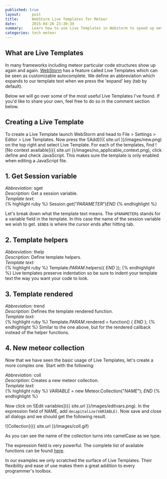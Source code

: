 ```yaml
---
published: true
layout:     post
title:      WebStorm Live Templates for Meteor
date:       2015-04-26 23:30:39
summary:    Learn how to use Live Templates in Webstorm to speed up meteor development.
categories: tech meteor
---
```

## What are Live Templates
 
In many frameworks including meteor particular code structures show up again and again. [WebStorm](https://www.jetbrains.com/webstorm/) has a feature called Live Templates which can be seen as customizable autocomplete. We define an abbreviation which expands to our template text when we press the 'expand' key (tab by default).
 
Below we will go over some of the most useful Live Templates I've found. If you'd like to share your own, feel free to do so in the comment section below.
 
## Creating a Live Template
To create a Live Template launch WebStorm and head to File > Settings > Editor > Live Templates. Now press the ![Add]({{ site.url }}/images/new.png) on the top right and select Live Template. For each of the templates, find ![No context available]({{ site.url }}/images/no_applicable_context.png), click define and check JavaScript. This makes sure the template is only enabled when editing a JavaScript file.
 
## 1. Get Session variable
<i>Abbreviation:</i> sget<br/>
<i>Description:</i> Get a session variable.<br/>
<i>Template text:</i><br/>
{% highlight ruby %}
Session.get("$PARAMETER$")$END$
{% endhighlight %}

Let's break down what the template text means. The `$PARAMETER$` stands for a variable field in the template. In this case the name of the session variable we wish to get. `$END$` is where the cursor ends after hitting tab.
 
## 2. Template helpers
<i>Abbreviation:</i> thelp<br/>
<i>Description:</i> Define template helpers.<br/>
<i>Template text:</i><br/>
{% highlight ruby %}
Template.$PARAM$.helpers({
    $END$
});
{% endhighlight %}
Live templates preserve indentation so be sure to indent your template text the way you want your code to look.

 
## 3. Template rendered
<i>Abbreviation:</i> trend<br/>
<i>Description:</i> Defines the template rendered function.<br/>
<i>Template text:</i><br/>
{% highlight ruby %}
Template.$PARAM$.rendered = function() {
    $END$
};
{% endhighlight %}
Similar to the one above, but for the rendered callback instead of the helper functions.

## 4. New meteor collection
Now that we have seen the basic usage of Live Templates, let's create a more complex one. Start with the following:<br/>

<i>Abbreviation:</i> coll<br/>
<i>Description</i>: Creates a new meteor collection.<br/>
<i>Template text:</i><br/>
{% highlight ruby %}
$VARIABLE$ = new Meteor.Collection("$NAME$");
$END$
{% endhighlight %}

Now click on ![Edit variables]({{ site.url }}/images/editvars.png). In the expression field of NAME, add `decapitalize(VARIABLE)`. Now save and close all dialogs and we should get the following result.<br/>

![Collection]({{ site.url }}/images/coll.gif)

As you can see the name of the collection turns into camelCase as we type.

The expression field is very powerful. The complete list of available functions can be found [here](https://www.jetbrains.com/webstorm/help/live-templates-2.html#d373781e466).

In our examples we only scratched the surface of Live Templates. Their flexibility and ease of use makes them a great addition to every programmer's toolbox.
